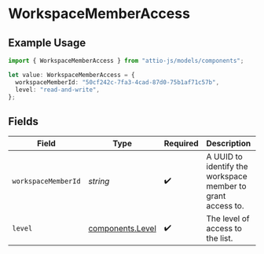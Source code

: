 # WorkspaceMemberAccess

## Example Usage

```typescript
import { WorkspaceMemberAccess } from "attio-js/models/components";

let value: WorkspaceMemberAccess = {
  workspaceMemberId: "50cf242c-7fa3-4cad-87d0-75b1af71c57b",
  level: "read-and-write",
};
```

## Fields

| Field                                                       | Type                                                        | Required                                                    | Description                                                 | Example                                                     |
| ----------------------------------------------------------- | ----------------------------------------------------------- | ----------------------------------------------------------- | ----------------------------------------------------------- | ----------------------------------------------------------- |
| `workspaceMemberId`                                         | *string*                                                    | :heavy_check_mark:                                          | A UUID to identify the workspace member to grant access to. | 50cf242c-7fa3-4cad-87d0-75b1af71c57b                        |
| `level`                                                     | [components.Level](../../models/components/level.md)        | :heavy_check_mark:                                          | The level of access to the list.                            | read-and-write                                              |